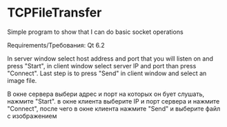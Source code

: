 # TCPFileTransfer
 Simple program to show that I can do basic socket operations

Requirements/Требования:
Qt 6.2

In server window select host address and port that you will listen on and press "Start", in client window select server IP and port than press "Connect". Last step is to press "Send" in client window and select an image file.

В окне сервера выбери адрес и порт на которых он бует слушать, нажмите "Start". в окне клиента выберите IP и порт сервера и нажмите "Connect", после чего в окне клиента нажмите "Send" и выберите файл с изображением

